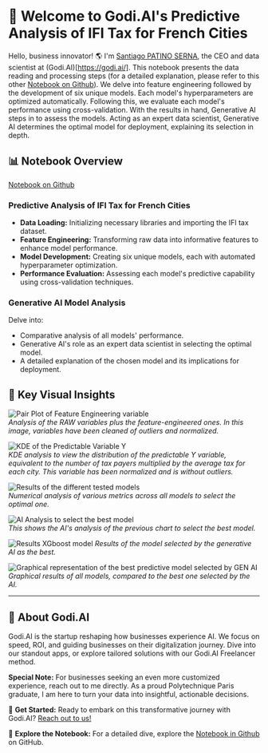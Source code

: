 # 🚀  Welcome to Godi.AI's Predictive Analysis of IFI Tax for French Cities

Hello, business innovator! 🌎 I'm [Santiago PATINO SERNA](https://www.linkedin.com/in/santiago-patino/), the CEO and data scientist at (Godi.AI)[https://godi.ai/]. This notebook presents the data reading and processing steps (for a detailed explanation, please refer to this other [Notebook on Github](https://github.com/santiagopatinoserna/5YearFrenchWealthAnalysis/blob/main/Script/Exploration/Data%20Exploration%20and%20Initial%20Analysis.ipynb)). We delve into feature engineering followed by the development of six unique models. Each model's hyperparameters are optimized automatically. Following this, we evaluate each model's performance using cross-validation. With the results in hand, Generative AI steps in to assess the models. Acting as an expert data scientist, Generative AI determines the optimal model for deployment, explaining its selection in depth.

## 📊 Notebook Overview 
[Notebook on Github](https://github.com/santiagopatinoserna/TensorFlow_Prediction_5YearFrench_IFI/blob/main/Script/Model_selection_ML_NN.ipynb)  

### Predictive Analysis of IFI Tax for French Cities

- **Data Loading:** Initializing necessary libraries and importing the IFI tax dataset.
- **Feature Engineering:** Transforming raw data into informative features to enhance model performance.
- **Model Development:** Creating six unique models, each with automated hyperparameter optimization.
- **Performance Evaluation:** Assessing each model's predictive capability using cross-validation techniques.

### Generative AI Model Analysis

Delve into:
- Comparative analysis of all models' performance.
- Generative AI's role as an expert data scientist in selecting the optimal model.
- A detailed explanation of the chosen model and its implications for deployment.


## 📸 Key Visual Insights

![Pair Plot of Feature Engineering variable](https://drive.google.com/uc?export=view&id=1AYVkEcBwaNRV7SYe3b4NVvB4GZAxTamA)  
*Analysis of the RAW variables plus the feature-engineered ones. In this image, variables have been cleaned of outliers and normalized.*

![KDE of the Predictable Variable Y](https://drive.google.com/uc?export=view&id=1AYZxrO84QWsuCw3qU2kv9Z0kxclMNCQS)  
*KDE analysis to view the distribution of the predictable Y variable, equivalent to the number of tax payers multiplied by the average tax for each city. This variable has been normalized and is without outliers.*

![Results of the different tested models](https://drive.google.com/uc?export=view&id=1AiKaGMoQ7V1PF4QgQZXDHBL_vGGMxe0y)  
*Numerical analysis of various metrics across all models to select the optimal one.*

![AI Analysis to select the best model](https://drive.google.com/uc?export=view&id=1Ahiym3e69XDaTOqpktqRGYhHawW5v_ks)  
*This shows the AI's analysis of the previous chart to select the best model.*

![Results XGboost model](https://drive.google.com/uc?export=view&id=1AbNa3WRHvWRkZo_czA6L5Rl8ZQkPLjKh)
*Results of the model selected by the generative AI as the best.*

![Graphical representation of the best predictive model selected by GEN AI](https://drive.google.com/uc?export=view&id=1AlAF2HVU3I0YDkyI6WdrGF3mdJP6M2vq)
*Graphical results of all models, compared to the best one selected by the AI.*

---

## 🤖 About Godi.AI

Godi.AI is the startup reshaping how businesses experience AI. We focus on speed, ROI, and guiding businesses on their digitalization journey. Dive into our standout apps, or explore tailored solutions with our Godi.AI Freelancer method.

**Special Note:** For businesses seeking an even more customized experience, reach out to me directly. As a proud Polytechnique Paris graduate, I am here to turn your data into insightful, actionable decisions.

📩 **Get Started:** Ready to embark on this transformative journey with Godi.AI? [Reach out to us!](https://godi.ai/freelancing/)

📔 **Explore the Notebook:** For a detailed dive, explore the [Notebook in Github](https://github.com/santiagopatinoserna/TensorFlow_Prediction_5YearFrench_IFI/blob/main/Script/Model_selection_ML_NN.ipynb) on GitHub.
